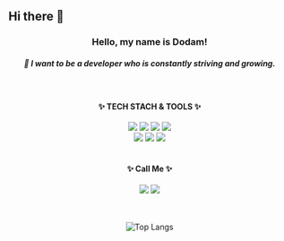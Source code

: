 ## Hi there 👋

<div align=center>

 ### Hello, my name is Dodam!
 ##### 🌱 I want to be a developer who is constantly striving and growing.
 <br />
 
 <h4>✨ TECH STACH & TOOLS ✨</h4>
 <img src="https://img.shields.io/badge/HTML5-E34F26?style=flat-square&logo=HTML5&logoColor=white">
 <img src="https://img.shields.io/badge/CSS3-1572B6?style=flat-square&logo=CSS3&logoColor=white">
 <img src="https://img.shields.io/badge/JavaScript-F7DF1E?style=flat-square&logo=JavaScript&logoColor=white"/>
 <img src="https://img.shields.io/badge/React-61DAFB?style=flat-square&logo=React&logoColor=white">
 <br />
 <img src="https://img.shields.io/badge/Visual%20Studio%20Code-007ACC.svg?&style=flat-square&logo=Visual%20Studio%20Code&logoColor=white"/>
 <img src="https://img.shields.io/badge/Git-F05032?style=flat-square&logo=Git&logoColor=white">
 <img src="https://img.shields.io/badge/Github-181717?style=flat-square&logo=Github&logoColor=white">
 <br />
 <br />
 
 <h4>✨ Call Me ✨</h4>
 <a href="https://blog.naver.com/n_box19" target="_blank">
  <img src="https://img.shields.io/badge/Naver_Blog-03C75A?style=flat-square&logo=Naver&logoColor=ffffff"/></a>
 <a href="mailto:n_box19@naver.com" target="_blank">
  <img src="https://img.shields.io/badge/n_box19@naver.com-EA4335?style=flat-square&logo=Gmail&logoColor=ffffff"/></a>
 <br/>
 <br/>
 <br/>
 
 ![Top Langs](https://github-readme-stats.vercel.app/api/top-langs/?username=Dodam0719&layout=compact)
</div>

<!--
**Rhajiit/Rhajiit** is a ✨ _special_ ✨ repository because its `README.md` (this file) appears on your GitHub profile.

Here are some ideas to get you started:

- 🔭 I’m currently working on ...
- 🌱 I’m currently learning ...
- 👯 I’m looking to collaborate on ...
- 🤔 I’m looking for help with ...
- 💬 Ask me about ...
- 📫 How to reach me: ...
- 😄 Pronouns: ...
- ⚡ Fun fact: ...
-->
